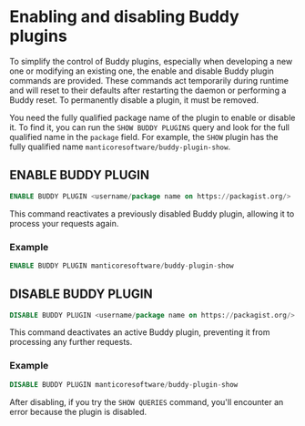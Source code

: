 # Enabling and disabling Buddy plugins

To simplify the control of Buddy plugins, especially when developing a new one or modifying an existing one, the enable and disable Buddy plugin commands are provided. These commands act temporarily during runtime and will reset to their defaults after restarting the daemon or performing a Buddy reset. To permanently disable a plugin, it must be removed.

You need the fully qualified package name of the plugin to enable or disable it. To find it, you can run the `SHOW BUDDY PLUGINS` query and look for the full qualified name in the `package` field. For example, the `SHOW` plugin has the fully qualified name `manticoresoftware/buddy-plugin-show`.

<!-- example enable_buddy_plugin -->
## ENABLE BUDDY PLUGIN

```sql
ENABLE BUDDY PLUGIN <username/package name on https://packagist.org/>
```

This command reactivates a previously disabled Buddy plugin, allowing it to process your requests again.

<!-- intro -->
### Example

<!-- request SQL -->
```sql
ENABLE BUDDY PLUGIN manticoresoftware/buddy-plugin-show
```
<!-- end -->

<!-- example disable_buddy_plugin -->
## DISABLE BUDDY PLUGIN

```sql
DISABLE BUDDY PLUGIN <username/package name on https://packagist.org/>
```

This command deactivates an active Buddy plugin, preventing it from processing any further requests.

<!-- intro -->
### Example

<!-- request SQL -->
```sql
DISABLE BUDDY PLUGIN manticoresoftware/buddy-plugin-show
```

After disabling, if you try the `SHOW QUERIES` command, you'll encounter an error because the plugin is disabled.
<!-- end -->
